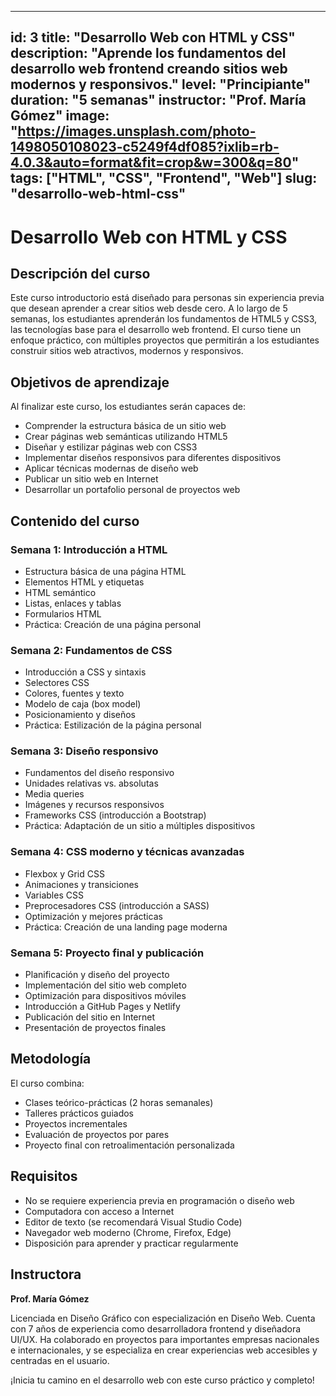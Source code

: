 
---
id: 3
title: "Desarrollo Web con HTML y CSS"
description: "Aprende los fundamentos del desarrollo web frontend creando sitios web modernos y responsivos."
level: "Principiante"
duration: "5 semanas"
instructor: "Prof. María Gómez"
image: "https://images.unsplash.com/photo-1498050108023-c5249f4df085?ixlib=rb-4.0.3&auto=format&fit=crop&w=300&q=80"
tags: ["HTML", "CSS", "Frontend", "Web"]
slug: "desarrollo-web-html-css"
---

# Desarrollo Web con HTML y CSS

## Descripción del curso

Este curso introductorio está diseñado para personas sin experiencia previa que desean aprender a crear sitios web desde cero. A lo largo de 5 semanas, los estudiantes aprenderán los fundamentos de HTML5 y CSS3, las tecnologías base para el desarrollo web frontend. El curso tiene un enfoque práctico, con múltiples proyectos que permitirán a los estudiantes construir sitios web atractivos, modernos y responsivos.

## Objetivos de aprendizaje

Al finalizar este curso, los estudiantes serán capaces de:

- Comprender la estructura básica de un sitio web
- Crear páginas web semánticas utilizando HTML5
- Diseñar y estilizar páginas web con CSS3
- Implementar diseños responsivos para diferentes dispositivos
- Aplicar técnicas modernas de diseño web
- Publicar un sitio web en Internet
- Desarrollar un portafolio personal de proyectos web

## Contenido del curso

### Semana 1: Introducción a HTML
- Estructura básica de una página HTML
- Elementos HTML y etiquetas
- HTML semántico
- Listas, enlaces y tablas
- Formularios HTML
- Práctica: Creación de una página personal

### Semana 2: Fundamentos de CSS
- Introducción a CSS y sintaxis
- Selectores CSS
- Colores, fuentes y texto
- Modelo de caja (box model)
- Posicionamiento y diseños
- Práctica: Estilización de la página personal

### Semana 3: Diseño responsivo
- Fundamentos del diseño responsivo
- Unidades relativas vs. absolutas
- Media queries
- Imágenes y recursos responsivos
- Frameworks CSS (introducción a Bootstrap)
- Práctica: Adaptación de un sitio a múltiples dispositivos

### Semana 4: CSS moderno y técnicas avanzadas
- Flexbox y Grid CSS
- Animaciones y transiciones
- Variables CSS
- Preprocesadores CSS (introducción a SASS)
- Optimización y mejores prácticas
- Práctica: Creación de una landing page moderna

### Semana 5: Proyecto final y publicación
- Planificación y diseño del proyecto
- Implementación del sitio web completo
- Optimización para dispositivos móviles
- Introducción a GitHub Pages y Netlify
- Publicación del sitio en Internet
- Presentación de proyectos finales

## Metodología

El curso combina:
- Clases teórico-prácticas (2 horas semanales)
- Talleres prácticos guiados
- Proyectos incrementales
- Evaluación de proyectos por pares
- Proyecto final con retroalimentación personalizada

## Requisitos

- No se requiere experiencia previa en programación o diseño web
- Computadora con acceso a Internet
- Editor de texto (se recomendará Visual Studio Code)
- Navegador web moderno (Chrome, Firefox, Edge)
- Disposición para aprender y practicar regularmente

## Instructora

**Prof. María Gómez**

Licenciada en Diseño Gráfico con especialización en Diseño Web. Cuenta con 7 años de experiencia como desarrolladora frontend y diseñadora UI/UX. Ha colaborado en proyectos para importantes empresas nacionales e internacionales, y se especializa en crear experiencias web accesibles y centradas en el usuario.

¡Inicia tu camino en el desarrollo web con este curso práctico y completo!
